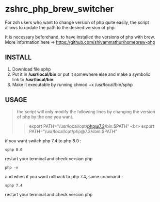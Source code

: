 # zshrc_php_brew_switcher

For zsh users who want to change version of php quite easily, the script allows to update the path to the desired version of php.

It is necessary beforehand, to have installed the versions of php with brew. <br>
More information here => https://github.com/shivammathur/homebrew-php


## INSTALL

1. Download file sphp
2. Put it in **/usr/local/bin** or put it somewhere else and make a symbolic link to **/usr/local/bin**
3. Make it executable by running chmod +x /usr/local/bin/sphp

## USAGE


> the script will only modify the following lines by changing the version of php by the one you want.
>>export PATH="/usr/local/opt/php@7.3/bin:$PATH" <br>
>>export PATH="/usr/local/opt/php@7.3/sbin:$PATH"


if you want switch php 7.4 to php 8.0 :

```
sphp 8.0
```
restart your terminal and check version php 
```
php -v 
```
and when if you want rollback to php 7.4, same command : 
```
sphp 7.4
```
restart your terminal and check version php 



